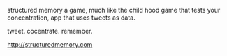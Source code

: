 structured memory a game, much like the child hood game that tests your concentration, app that uses tweets as data.

tweet. cocentrate. remember.

http://structuredmemory.com